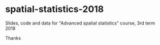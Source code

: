 # spatial-statistics-2018

Slides, code and data for "Advanced spatial statistics" course, 3rd term 2018

Thanks
